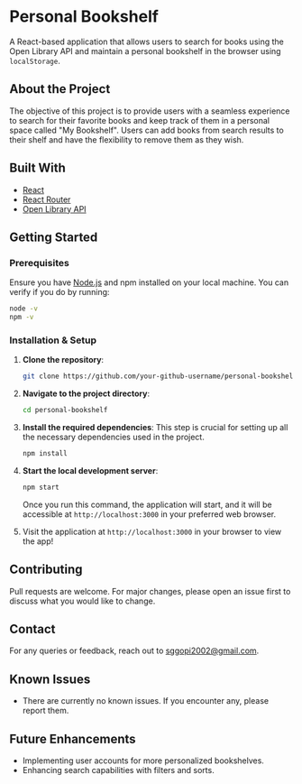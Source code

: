 # Personal Bookshelf

A React-based application that allows users to search for books using the Open Library API and maintain a personal bookshelf in the browser using `localStorage`.

## About the Project

The objective of this project is to provide users with a seamless experience to search for their favorite books and keep track of them in a personal space called "My Bookshelf". Users can add books from search results to their shelf and have the flexibility to remove them as they wish.

## Built With

- [React](https://reactjs.org/)
- [React Router](https://reactrouter.com/)
- [Open Library API](https://openlibrary.org/developers/api)

## Getting Started

### Prerequisites

Ensure you have [Node.js](https://nodejs.org/) and npm installed on your local machine. You can verify if you do by running:

```bash
node -v
npm -v
```

### Installation & Setup

1. **Clone the repository**:
   ```bash
   git clone https://github.com/your-github-username/personal-bookshelf.git
   ```

2. **Navigate to the project directory**:
   ```bash
   cd personal-bookshelf
   ```

3. **Install the required dependencies**:
   This step is crucial for setting up all the necessary dependencies used in the project.
   ```bash
   npm install
   ```

4. **Start the local development server**:
   ```bash
   npm start
   ```

   Once you run this command, the application will start, and it will be accessible at `http://localhost:3000` in your preferred web browser.

5. Visit the application at `http://localhost:3000` in your browser to view the app!

## Contributing

Pull requests are welcome. For major changes, please open an issue first to discuss what you would like to change.

## Contact

For any queries or feedback, reach out to [sggopi2002@gmail.com](mailto:sggopi2002@gmail.com).

## Known Issues

- There are currently no known issues. If you encounter any, please report them.

## Future Enhancements

- Implementing user accounts for more personalized bookshelves.
- Enhancing search capabilities with filters and sorts.
